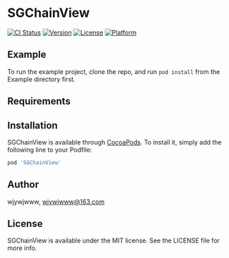 # SGChainView

[![CI Status](https://img.shields.io/travis/wjywjwww/SGChainView.svg?style=flat)](https://travis-ci.org/wjywjwww/SGChainView)
[![Version](https://img.shields.io/cocoapods/v/SGChainView.svg?style=flat)](https://cocoapods.org/pods/SGChainView)
[![License](https://img.shields.io/cocoapods/l/SGChainView.svg?style=flat)](https://cocoapods.org/pods/SGChainView)
[![Platform](https://img.shields.io/cocoapods/p/SGChainView.svg?style=flat)](https://cocoapods.org/pods/SGChainView)

## Example

To run the example project, clone the repo, and run `pod install` from the Example directory first.

## Requirements

## Installation

SGChainView is available through [CocoaPods](https://cocoapods.org). To install
it, simply add the following line to your Podfile:

```ruby
pod 'SGChainView'
```

## Author

wjywjwww, wjywjwww@163.com

## License

SGChainView is available under the MIT license. See the LICENSE file for more info.
